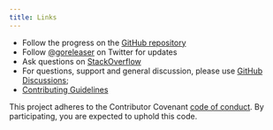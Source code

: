```yaml
---
title: Links
---
```


- Follow the progress on the [GitHub repository](https://github.com/goreleaser/goreleaser)
- Follow [@goreleaser](https://twitter.com/goreleaser) on Twitter for updates
- Ask questions on [StackOverflow](https://stackoverflow.com/questions/tagged/goreleaser)
- For questions, support and general discussion, please use
[GitHub Discussions](https://github.com/goreleaser/goreleaser/discussions);
- [Contributing Guidelines](https://github.com/goreleaser/goreleaser/blob/master/CONTRIBUTING.md)

This project adheres to the Contributor Covenant
[code of conduct](https://github.com/goreleaser/goreleaser/blob/master/CODE_OF_CONDUCT.md).
By participating, you are expected to uphold this code.
